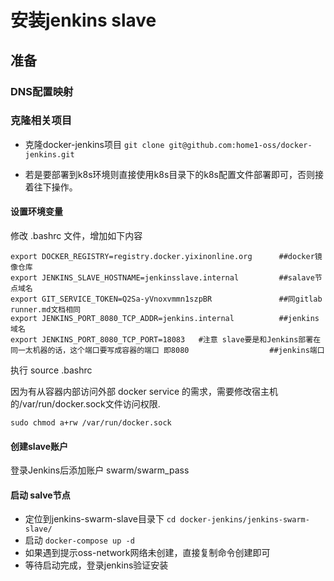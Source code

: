 # 安装jenkins slave

## 准备

### DNS配置映射

### 克隆相关项目

- 克隆docker-jenkins项目 `git clone git@github.com:home1-oss/docker-jenkins.git`

- 若是要部署到k8s环境则直接使用k8s目录下的k8s配置文件部署即可，否则接着往下操作。


#### 设置环境变量

修改 .bashrc 文件，增加如下内容

    export DOCKER_REGISTRY=registry.docker.yixinonline.org      ##docker镜像仓库
    export JENKINS_SLAVE_HOSTNAME=jenkinsslave.internal         ##salave节点域名
    export GIT_SERVICE_TOKEN=Q2Sa-yVnoxvmmn1szpBR               ##同gitlab runner.md文档相同
    export JENKINS_PORT_8080_TCP_ADDR=jenkins.internal          ##jenkins域名
    export JENKINS_PORT_8080_TCP_PORT=18083   #注意 slave要是和Jenkins部署在同一太机器的话，这个端口要写成容器的端口 即8080                  ##jenkins端口

执行 source .bashrc

因为有从容器内部访问外部 docker service 的需求，需要修改宿主机的/var/run/docker.sock文件访问权限.

    sudo chmod a+rw /var/run/docker.sock

#### 创建slave账户

登录Jenkins后添加账户 swarm/swarm_pass

#### 启动 salve节点

- 定位到jenkins-swarm-slave目录下 `cd docker-jenkins/jenkins-swarm-slave/`
- 启动 `docker-compose up -d`
- 如果遇到提示oss-network网络未创建，直接复制命令创建即可
- 等待启动完成，登录jenkins验证安装